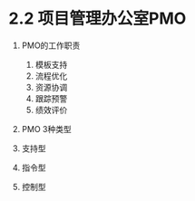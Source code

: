 # 2.2 项目管理办公室PMO

1. PMO的工作职责

   1. 模板支持
   2. 流程优化
   3. 资源协调
   4. 跟踪预警
   5. 绩效评价

2.  PMO 3种类型

   1. 支持型
   2. 指令型
   3. 控制型

   

